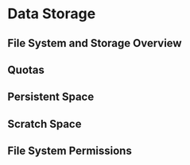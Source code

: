 # Data Storage

## File System and Storage Overview

## Quotas

## Persistent Space

## Scratch Space

## File System Permissions

